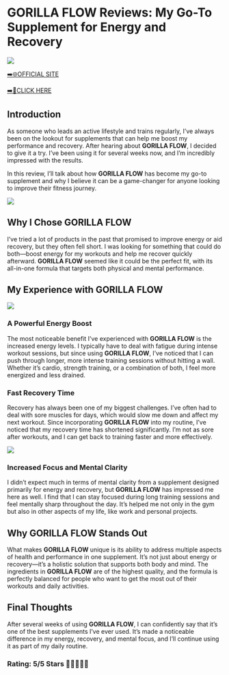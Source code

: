 # **GORILLA FLOW Reviews**: My Go-To Supplement for Energy and Recovery

[![](https://static.vecteezy.com/system/resources/thumbnails/019/896/014/small/buy-now-gradient-button-with-cart-symbol-buy-now-illustration-png.png)](https://edetoop.top/lander/sugarpreland-1/gorillaflow.html) 

[➡️🌐OFFICIAL SITE](https://edetoop.top/lander/sugarpreland-1/gorillaflow.html) 

[➡️🔗CLICK HERE](https://edetoop.top/lander/sugarpreland-1/gorillaflow.html) 


## Introduction

As someone who leads an active lifestyle and trains regularly, I’ve always been on the lookout for supplements that can help me boost my performance and recovery. After hearing about **GORILLA FLOW**, I decided to give it a try. I’ve been using it for several weeks now, and I’m incredibly impressed with the results.

In this review, I’ll talk about how **GORILLA FLOW** has become my go-to supplement and why I believe it can be a game-changer for anyone looking to improve their fitness journey.

[![](https://wallpapers.com/images/hd/red-order-now-button-udg4jcj4arvn8b0n-2.png)](https://edetoop.top/lander/sugarpreland-1/gorillaflow.html)  

## Why I Chose **GORILLA FLOW**

I’ve tried a lot of products in the past that promised to improve energy or aid recovery, but they often fell short. I was looking for something that could do both—boost energy for my workouts and help me recover quickly afterward. **GORILLA FLOW** seemed like it could be the perfect fit, with its all-in-one formula that targets both physical and mental performance.

## My Experience with **GORILLA FLOW**

[![](https://static.vecteezy.com/system/resources/thumbnails/019/896/014/small/buy-now-gradient-button-with-cart-symbol-buy-now-illustration-png.png)](https://edetoop.top/lander/sugarpreland-1/gorillaflow.html)

### A Powerful Energy Boost

The most noticeable benefit I’ve experienced with **GORILLA FLOW** is the increased energy levels. I typically have to deal with fatigue during intense workout sessions, but since using **GORILLA FLOW**, I’ve noticed that I can push through longer, more intense training sessions without hitting a wall. Whether it’s cardio, strength training, or a combination of both, I feel more energized and less drained.

### Fast Recovery Time

Recovery has always been one of my biggest challenges. I’ve often had to deal with sore muscles for days, which would slow me down and affect my next workout. Since incorporating **GORILLA FLOW** into my routine, I’ve noticed that my recovery time has shortened significantly. I’m not as sore after workouts, and I can get back to training faster and more effectively.

[![](https://wallpapers.com/images/hd/red-order-now-button-udg4jcj4arvn8b0n-2.png)](https://edetoop.top/lander/sugarpreland-1/gorillaflow.html)  

### Increased Focus and Mental Clarity

I didn’t expect much in terms of mental clarity from a supplement designed primarily for energy and recovery, but **GORILLA FLOW** has impressed me here as well. I find that I can stay focused during long training sessions and feel mentally sharp throughout the day. It’s helped me not only in the gym but also in other aspects of my life, like work and personal projects.

## Why **GORILLA FLOW** Stands Out

What makes **GORILLA FLOW** unique is its ability to address multiple aspects of health and performance in one supplement. It’s not just about energy or recovery—it’s a holistic solution that supports both body and mind. The ingredients in **GORILLA FLOW** are of the highest quality, and the formula is perfectly balanced for people who want to get the most out of their workouts and daily activities.

## Final Thoughts

After several weeks of using **GORILLA FLOW**, I can confidently say that it’s one of the best supplements I’ve ever used. It’s made a noticeable difference in my energy, recovery, and mental focus, and I’ll continue using it as part of my daily routine.

### Rating: 5/5 Stars 🌟🌟🌟🌟🌟
